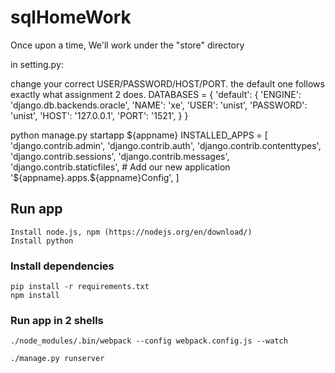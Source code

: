 # sqlHomeWork
Once upon a time, We'll work under the "store" directory

in setting.py:

change your correct USER/PASSWORD/HOST/PORT.
the default one follows exactly what assignment 2 does.
DATABASES = {
    'default': {
        'ENGINE': 'django.db.backends.oracle',
        'NAME': 'xe',
        'USER': 'unist',
        'PASSWORD': 'unist',
        'HOST': '127.0.0.1', 
        'PORT': '1521',
    }
}


python manage.py startapp ${appname}
INSTALLED_APPS = [
    'django.contrib.admin',
    'django.contrib.auth',
    'django.contrib.contenttypes',
    'django.contrib.sessions',
    'django.contrib.messages',
    'django.contrib.staticfiles',
     # Add our new application
    '${appname}.apps.${appname}Config',
]


## Run app
    Install node.js, npm (https://nodejs.org/en/download/)
    Install python

### Install dependencies
    pip install -r requirements.txt
    npm install

### Run app in 2 shells
    ./node_modules/.bin/webpack --config webpack.config.js --watch

    ./manage.py runserver
